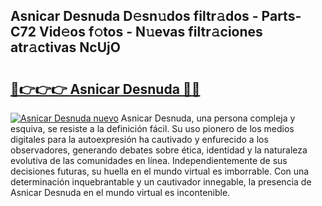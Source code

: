 ## Asnicar Desnuda D𝚎sn𝚞dos filtr𝚊dos - Parts-C72 Vid𝚎os f𝚘tos - N𝚞evas filtr𝚊ciones atr𝚊ctivas NcUjO

# <h2><a href="http://mb87o4z.tromn.icu/?c=Asnicar+Desnuda">🔗👉👉👉 Asnicar Desnuda 🔗🔗</a></h2>

[![Asnicar Desnuda nuevo](https://i.imgur.com/pEAQMta.gif)](http://mb87o4z.tromn.icu/?c=Asnicar+Desnuda)
Asnicar Desnuda, una persona compleja y esquiva, se resiste a la definición fácil. Su uso pionero de los medios digitales para la autoexpresión ha cautivado y enfurecido a los observadores, generando debates sobre ética, identidad y la naturaleza evolutiva de las comunidades en línea. Independientemente de sus decisiones futuras, su huella en el mundo virtual es imborrable. Con una determinación inquebrantable y un cautivador innegable, la presencia de Asnicar Desnuda en el mundo virtual es incontenible.
